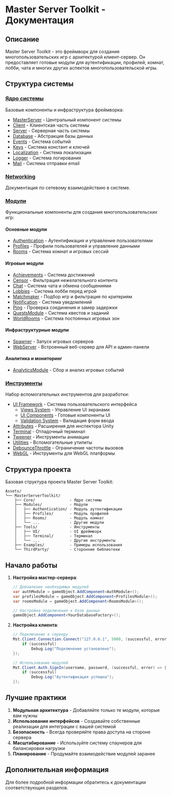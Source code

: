 # Master Server Toolkit - Документация

## Описание
Master Server Toolkit - это фреймворк для создания многопользовательских игр с архитектурой клиент-сервер. Он предоставляет готовые модули для аутентификации, профилей, комнат, лобби, чата и многих других аспектов многопользовательской игры.

## Структура системы

### [Ядро системы](Core/README.md)
Базовые компоненты и инфраструктура фреймворка:
- [MasterServer](Core/MasterServer.md) - Центральный компонент системы
- [Client](Core/Client.md) - Клиентская часть системы
- [Server](Core/Server.md) - Серверная часть системы
- [Database](Core/Database.md) - Абстракция базы данных
- [Events](Core/Events.md) - Система событий
- [Keys](Core/Keys.md) - Система констант и ключей
- [Localization](Core/Localization.md) - Система локализации
- [Logger](Core/Logger.md) - Система логирования
- [Mail](Core/Mail.md) - Система отправки email

### [Networking](Networking.md)
Документация по сетевому взаимодействию в системе.

### [Модули](Modules/README.md)
Функциональные компоненты для создания многопользовательских игр:

#### Основные модули
- [Authentication](Modules/Authentication.md) - Аутентификация и управление пользователями
- [Profiles](Modules/Profiles.md) - Профили пользователей и управление данными
- [Rooms](Modules/Rooms.md) - Система комнат и игровых сессий

#### Игровые модули
- [Achievements](Modules/Achievements.md) - Система достижений
- [Censor](Modules/Censor.md) - Фильтрация нежелательного контента
- [Chat](Modules/Chat.md) - Система чата и обмена сообщениями
- [Lobbies](Modules/Lobbies.md) - Система лобби перед игрой
- [Matchmaker](Modules/Matchmaker.md) - Подбор игр и фильтрация по критериям
- [Notification](Modules/Notification.md) - Система уведомлений
- [Ping](Modules/Ping.md) - Проверка соединения и замер задержки
- [QuestsModule](Modules/QuestsModule.md) - Система квестов и заданий
- [WorldRooms](Modules/WorldRooms.md) - Система постоянных игровых зон

#### Инфраструктурные модули
- [Spawner](Modules/Spawner.md) - Запуск игровых серверов 
- [WebServer](Modules/WebServer.md) - Встроенный веб-сервер для API и админ-панели

#### Аналитика и мониторинг
- [AnalyticsModule](Modules/AnalyticsModule.md) - Сбор и анализ игровых событий

### [Инструменты](Tools/README.md)
Набор вспомогательных инструментов для разработки:
- [UI Framework](Tools/UI/README.md) - Система пользовательского интерфейса
  - [Views System](Tools/UI/Views.md) - Управление UI экранами
  - [UI Components](Tools/UI/Components.md) - Готовые компоненты UI
  - [Validation System](Tools/UI/Validation.md) - Валидация форм ввода
- [Attributes](Tools/Attributes.md) - Расширения для инспектора Unity
- [Terminal](Tools/Terminal.md) - Отладочный терминал
- [Tweener](Tools/Tweener.md) - Инструменты анимации
- [Utilities](Tools/Utilities.md) - Вспомогательные утилиты
- [DebounceThrottle](Tools/DebounceThrottle.md) - Ограничение частоты вызовов
- [WebGL](Tools/WebGL.md) - Инструменты для WebGL платформы

## Структура проекта

Базовая структура проекта Master Server Toolkit:

```
Assets/
└── MasterServerToolkit/
    ├── Core/               - Ядро системы
    ├── Modules/            - Модули
    │   ├── Authentication/ - Модуль аутентификации
    │   ├── Profiles/       - Модуль профилей
    │   ├── Rooms/          - Модуль комнат
    │   └── ...             - Другие модули
    ├── Tools/              - Инструменты
    │   ├── UI/             - UI фреймворк
    │   ├── Terminal/       - Терминал
    │   └── ...             - Другие инструменты
    ├── Examples/           - Примеры использования
    └── ThirdParty/         - Сторонние библиотеки
```

## Начало работы

1. **Настройка мастер-сервера**:
   ```csharp
   // Добавление необходимых модулей
   var authModule = gameObject.AddComponent<AuthModule>();
   var profilesModule = gameObject.AddComponent<ProfilesModule>();
   var roomsModule = gameObject.AddComponent<RoomsModule>();
   
   // Настройка подключения к базе данных
   gameObject.AddComponent<YourDatabaseFactory>();
   ```

2. **Настройка клиента**:
   ```csharp
   // Подключение к серверу
   Mst.Client.Connection.Connect("127.0.0.1", 5000, (successful, error) => {
       if (successful)
           Debug.Log("Подключение установлено");
   });
   
   // Использование модулей
   Mst.Client.Auth.SignIn(username, password, (successful, error) => {
       if (successful)
           Debug.Log("Аутентификация успешна");
   });
   ```

## Лучшие практики

1. **Модульная архитектура** - Добавляйте только те модули, которые вам нужны
2. **Использование интерфейсов** - Создавайте собственные реализации для интеграции с вашей системой
3. **Безопасность** - Всегда проверяйте права доступа на стороне сервера
4. **Масштабирование** - Используйте систему спаунеров для балансировки нагрузки
5. **Планирование** - Продумайте взаимодействие модулей заранее

## Дополнительная информация

Для более подробной информации обратитесь к документации соответствующих разделов.
